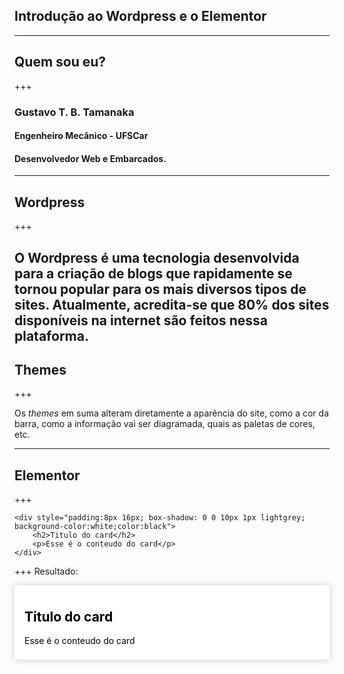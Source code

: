 ## Introdução ao Wordpress e o Elementor

---

## Quem sou eu?

+++

### Gustavo T. B. Tamanaka
#### Engenheiro Mecânico - UFSCar
#### Desenvolvedor Web e Embarcados.

---

## Wordpress

+++

O Wordpress é uma tecnologia desenvolvida para a criação de blogs que rapidamente se tornou popular para os mais diversos tipos de sites. Atualmente, acredita-se que 80% dos sites disponíveis na internet são feitos nessa plataforma.
---
## Themes

+++

Os *themes* em suma alteram diretamente a aparência do site, como a cor da barra, como a informação vai ser diagramada, quais as paletas de cores, etc.

---

## Elementor

+++

    <div style="padding:8px 16px; box-shadow: 0 0 10px 1px lightgrey; background-color:white;color:black">
        <h2>Titulo do card</h2>
        <p>Esse é o conteudo do card</p> 
    </div>

+++
Resultado:
<div style="padding:8px 16px; box-shadow: 0 0 10px 1px lightgrey;background-color:white;color:black">
    <h2>Titulo do card</h2>
    <p>Esse é o conteudo do card</p> 
</div>